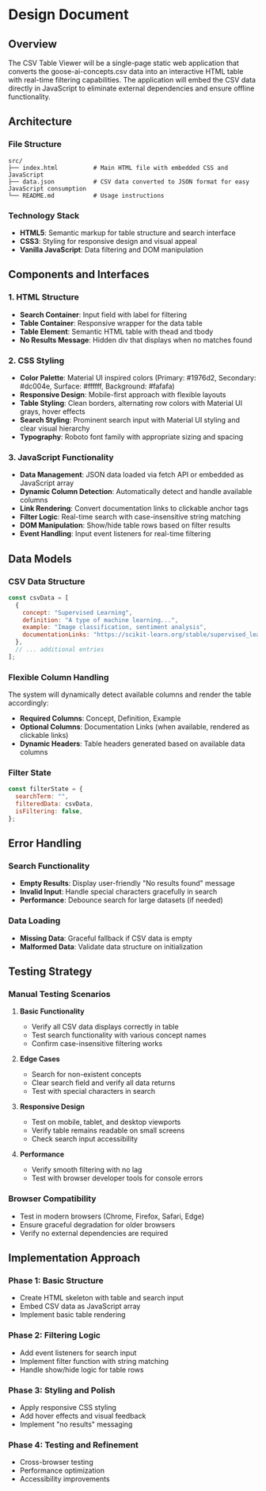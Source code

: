 # Design Document

## Overview

The CSV Table Viewer will be a single-page static web application that converts the goose-ai-concepts.csv data into an interactive HTML table with real-time filtering capabilities. The application will embed the CSV data directly in JavaScript to eliminate external dependencies and ensure offline functionality.

## Architecture

### File Structure

```
src/
├── index.html          # Main HTML file with embedded CSS and JavaScript
├── data.json           # CSV data converted to JSON format for easy JavaScript consumption
└── README.md           # Usage instructions
```

### Technology Stack

- **HTML5**: Semantic markup for table structure and search interface
- **CSS3**: Styling for responsive design and visual appeal
- **Vanilla JavaScript**: Data filtering and DOM manipulation

## Components and Interfaces

### 1. HTML Structure

- **Search Container**: Input field with label for filtering
- **Table Container**: Responsive wrapper for the data table
- **Table Element**: Semantic HTML table with thead and tbody
- **No Results Message**: Hidden div that displays when no matches found

### 2. CSS Styling

- **Color Palette**: Material UI inspired colors (Primary: #1976d2, Secondary: #dc004e, Surface: #ffffff, Background: #fafafa)
- **Responsive Design**: Mobile-first approach with flexible layouts
- **Table Styling**: Clean borders, alternating row colors with Material UI grays, hover effects
- **Search Styling**: Prominent search input with Material UI styling and clear visual hierarchy
- **Typography**: Roboto font family with appropriate sizing and spacing

### 3. JavaScript Functionality

- **Data Management**: JSON data loaded via fetch API or embedded as JavaScript array
- **Dynamic Column Detection**: Automatically detect and handle available columns
- **Link Rendering**: Convert documentation links to clickable anchor tags
- **Filter Logic**: Real-time search with case-insensitive string matching
- **DOM Manipulation**: Show/hide table rows based on filter results
- **Event Handling**: Input event listeners for real-time filtering

## Data Models

### CSV Data Structure

```javascript
const csvData = [
  {
    concept: "Supervised Learning",
    definition: "A type of machine learning...",
    example: "Image classification, sentiment analysis",
    documentationLinks: "https://scikit-learn.org/stable/supervised_learning.html"
  },
  // ... additional entries
];
```

### Flexible Column Handling

The system will dynamically detect available columns and render the table accordingly:
- **Required Columns**: Concept, Definition, Example
- **Optional Columns**: Documentation Links (when available, rendered as clickable links)
- **Dynamic Headers**: Table headers generated based on available data columns

### Filter State

```javascript
const filterState = {
  searchTerm: "",
  filteredData: csvData,
  isFiltering: false,
};
```

## Error Handling

### Search Functionality

- **Empty Results**: Display user-friendly "No results found" message
- **Invalid Input**: Handle special characters gracefully in search
- **Performance**: Debounce search for large datasets (if needed)

### Data Loading

- **Missing Data**: Graceful fallback if CSV data is empty
- **Malformed Data**: Validate data structure on initialization

## Testing Strategy

### Manual Testing Scenarios

1. **Basic Functionality**

   - Verify all CSV data displays correctly in table
   - Test search functionality with various concept names
   - Confirm case-insensitive filtering works

2. **Edge Cases**

   - Search for non-existent concepts
   - Clear search field and verify all data returns
   - Test with special characters in search

3. **Responsive Design**

   - Test on mobile, tablet, and desktop viewports
   - Verify table remains readable on small screens
   - Check search input accessibility

4. **Performance**
   - Verify smooth filtering with no lag
   - Test with browser developer tools for console errors

### Browser Compatibility

- Test in modern browsers (Chrome, Firefox, Safari, Edge)
- Ensure graceful degradation for older browsers
- Verify no external dependencies are required

## Implementation Approach

### Phase 1: Basic Structure

- Create HTML skeleton with table and search input
- Embed CSV data as JavaScript array
- Implement basic table rendering

### Phase 2: Filtering Logic

- Add event listeners for search input
- Implement filter function with string matching
- Handle show/hide logic for table rows

### Phase 3: Styling and Polish

- Apply responsive CSS styling
- Add hover effects and visual feedback
- Implement "no results" messaging

### Phase 4: Testing and Refinement

- Cross-browser testing
- Performance optimization
- Accessibility improvements

